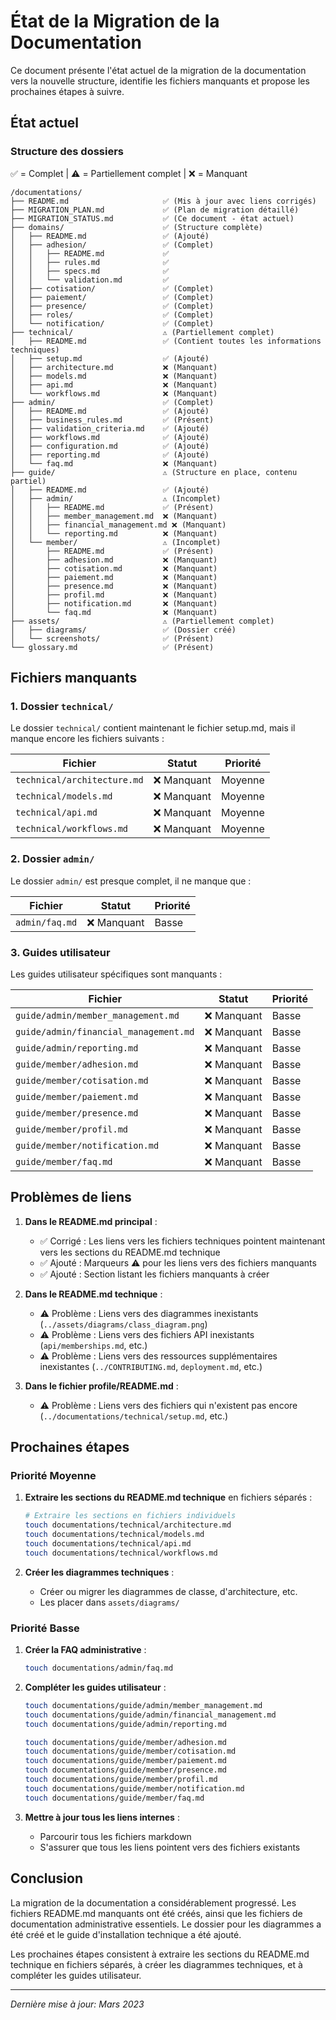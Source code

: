 # État de la Migration de la Documentation

Ce document présente l'état actuel de la migration de la documentation vers la nouvelle structure, identifie les fichiers manquants et propose les prochaines étapes à suivre.

## État actuel

### Structure des dossiers

✅ = Complet | ⚠️ = Partiellement complet | ❌ = Manquant

```
/documentations/
├── README.md                     ✅ (Mis à jour avec liens corrigés)
├── MIGRATION_PLAN.md             ✅ (Plan de migration détaillé)
├── MIGRATION_STATUS.md           ✅ (Ce document - état actuel)
├── domains/                      ✅ (Structure complète)
│   ├── README.md                 ✅ (Ajouté)
│   ├── adhesion/                 ✅ (Complet)
│   │   ├── README.md             ✅
│   │   ├── rules.md              ✅
│   │   ├── specs.md              ✅
│   │   └── validation.md         ✅
│   ├── cotisation/               ✅ (Complet)
│   ├── paiement/                 ✅ (Complet)
│   ├── presence/                 ✅ (Complet)
│   ├── roles/                    ✅ (Complet)
│   └── notification/             ✅ (Complet)
├── technical/                    ⚠️ (Partiellement complet)
│   ├── README.md                 ✅ (Contient toutes les informations techniques)
│   ├── setup.md                  ✅ (Ajouté)
│   ├── architecture.md           ❌ (Manquant)
│   ├── models.md                 ❌ (Manquant)
│   ├── api.md                    ❌ (Manquant)
│   └── workflows.md              ❌ (Manquant)
├── admin/                        ✅ (Complet)
│   ├── README.md                 ✅ (Ajouté)
│   ├── business_rules.md         ✅ (Présent)
│   ├── validation_criteria.md    ✅ (Ajouté)
│   ├── workflows.md              ✅ (Ajouté)
│   ├── configuration.md          ✅ (Ajouté)
│   ├── reporting.md              ✅ (Ajouté)
│   └── faq.md                    ❌ (Manquant)
├── guide/                        ⚠️ (Structure en place, contenu partiel)
│   ├── README.md                 ✅ (Ajouté)
│   ├── admin/                    ⚠️ (Incomplet)
│   │   ├── README.md             ✅ (Présent)
│   │   ├── member_management.md  ❌ (Manquant)
│   │   ├── financial_management.md ❌ (Manquant)
│   │   └── reporting.md          ❌ (Manquant)
│   └── member/                   ⚠️ (Incomplet)
│       ├── README.md             ✅ (Présent)
│       ├── adhesion.md           ❌ (Manquant)
│       ├── cotisation.md         ❌ (Manquant)
│       ├── paiement.md           ❌ (Manquant)
│       ├── presence.md           ❌ (Manquant)
│       ├── profil.md             ❌ (Manquant)
│       ├── notification.md       ❌ (Manquant)
│       └── faq.md                ❌ (Manquant)
├── assets/                       ⚠️ (Partiellement complet)
│   ├── diagrams/                 ✅ (Dossier créé)
│   └── screenshots/              ✅ (Présent)
└── glossary.md                   ✅ (Présent)
```

## Fichiers manquants

### 1. Dossier `technical/`

Le dossier `technical/` contient maintenant le fichier setup.md, mais il manque encore les fichiers suivants :

| Fichier | Statut | Priorité |
|---------|--------|----------|
| `technical/architecture.md` | ❌ Manquant | Moyenne |
| `technical/models.md` | ❌ Manquant | Moyenne |
| `technical/api.md` | ❌ Manquant | Moyenne |
| `technical/workflows.md` | ❌ Manquant | Moyenne |

### 2. Dossier `admin/`

Le dossier `admin/` est presque complet, il ne manque que :

| Fichier | Statut | Priorité |
|---------|--------|----------|
| `admin/faq.md` | ❌ Manquant | Basse |

### 3. Guides utilisateur

Les guides utilisateur spécifiques sont manquants :

| Fichier | Statut | Priorité |
|---------|--------|----------|
| `guide/admin/member_management.md` | ❌ Manquant | Basse |
| `guide/admin/financial_management.md` | ❌ Manquant | Basse |
| `guide/admin/reporting.md` | ❌ Manquant | Basse |
| `guide/member/adhesion.md` | ❌ Manquant | Basse |
| `guide/member/cotisation.md` | ❌ Manquant | Basse |
| `guide/member/paiement.md` | ❌ Manquant | Basse |
| `guide/member/presence.md` | ❌ Manquant | Basse |
| `guide/member/profil.md` | ❌ Manquant | Basse |
| `guide/member/notification.md` | ❌ Manquant | Basse |
| `guide/member/faq.md` | ❌ Manquant | Basse |

## Problèmes de liens

1. **Dans le README.md principal** :
   - ✅ Corrigé : Les liens vers les fichiers techniques pointent maintenant vers les sections du README.md technique
   - ✅ Ajouté : Marqueurs ⚠️ pour les liens vers des fichiers manquants
   - ✅ Ajouté : Section listant les fichiers manquants à créer

2. **Dans le README.md technique** :
   - ⚠️ Problème : Liens vers des diagrammes inexistants (`../assets/diagrams/class_diagram.png`)
   - ⚠️ Problème : Liens vers des fichiers API inexistants (`api/memberships.md`, etc.)
   - ⚠️ Problème : Liens vers des ressources supplémentaires inexistantes (`../CONTRIBUTING.md`, `deployment.md`, etc.)

3. **Dans le fichier profile/README.md** :
   - ⚠️ Problème : Liens vers des fichiers qui n'existent pas encore (`../documentations/technical/setup.md`, etc.)

## Prochaines étapes

### Priorité Moyenne

1. **Extraire les sections du README.md technique** en fichiers séparés :
   ```bash
   # Extraire les sections en fichiers individuels
   touch documentations/technical/architecture.md
   touch documentations/technical/models.md
   touch documentations/technical/api.md
   touch documentations/technical/workflows.md
   ```

2. **Créer les diagrammes techniques** :
   - Créer ou migrer les diagrammes de classe, d'architecture, etc.
   - Les placer dans `assets/diagrams/`

### Priorité Basse

1. **Créer la FAQ administrative** :
   ```bash
   touch documentations/admin/faq.md
   ```

2. **Compléter les guides utilisateur** :
   ```bash
   touch documentations/guide/admin/member_management.md
   touch documentations/guide/admin/financial_management.md
   touch documentations/guide/admin/reporting.md
   
   touch documentations/guide/member/adhesion.md
   touch documentations/guide/member/cotisation.md
   touch documentations/guide/member/paiement.md
   touch documentations/guide/member/presence.md
   touch documentations/guide/member/profil.md
   touch documentations/guide/member/notification.md
   touch documentations/guide/member/faq.md
   ```

3. **Mettre à jour tous les liens internes** :
   - Parcourir tous les fichiers markdown
   - S'assurer que tous les liens pointent vers des fichiers existants

## Conclusion

La migration de la documentation a considérablement progressé. Les fichiers README.md manquants ont été créés, ainsi que les fichiers de documentation administrative essentiels. Le dossier pour les diagrammes a été créé et le guide d'installation technique a été ajouté.

Les prochaines étapes consistent à extraire les sections du README.md technique en fichiers séparés, à créer les diagrammes techniques, et à compléter les guides utilisateur.

---

*Dernière mise à jour: Mars 2023* 